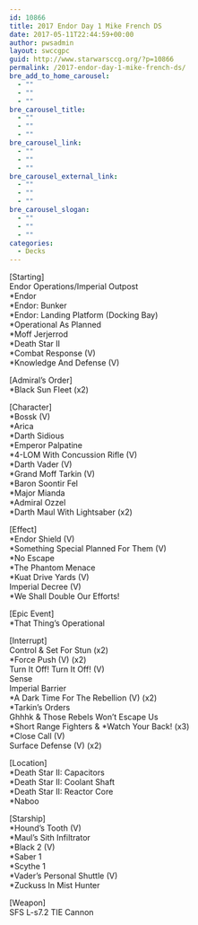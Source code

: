 ```yaml
---
id: 10866
title: 2017 Endor Day 1 Mike French DS
date: 2017-05-11T22:44:59+00:00
author: pwsadmin
layout: swccgpc
guid: http://www.starwarsccg.org/?p=10866
permalink: /2017-endor-day-1-mike-french-ds/
bre_add_to_home_carousel:
  - ""
  - ""
  - ""
bre_carousel_title:
  - ""
  - ""
  - ""
bre_carousel_link:
  - ""
  - ""
  - ""
bre_carousel_external_link:
  - ""
  - ""
  - ""
bre_carousel_slogan:
  - ""
  - ""
  - ""
categories:
  - Decks
---
```

[Starting]  
Endor Operations/Imperial Outpost  
*Endor  
*Endor: Bunker  
*Endor: Landing Platform (Docking Bay)  
*Operational As Planned  
*Moff Jerjerrod  
*Death Star II  
*Combat Response (V)  
*Knowledge And Defense (V)

[Admiral&#8217;s Order]  
*Black Sun Fleet (x2)

[Character]  
*Bossk (V)  
*Arica  
*Darth Sidious  
*Emperor Palpatine  
*4-LOM With Concussion Rifle (V)  
*Darth Vader (V)  
*Grand Moff Tarkin (V)  
*Baron Soontir Fel  
*Major Mianda  
*Admiral Ozzel  
*Darth Maul With Lightsaber (x2)

[Effect]  
*Endor Shield (V)  
*Something Special Planned For Them (V)  
*No Escape  
*The Phantom Menace  
*Kuat Drive Yards (V)  
Imperial Decree (V)  
*We Shall Double Our Efforts!

[Epic Event]  
*That Thing&#8217;s Operational

[Interrupt]  
Control & Set For Stun (x2)  
*Force Push (V) (x2)  
Turn It Off! Turn It Off! (V)  
Sense  
Imperial Barrier  
*A Dark Time For The Rebellion (V) (x2)  
*Tarkin&#8217;s Orders  
Ghhhk & Those Rebels Won&#8217;t Escape Us  
\*Short Range Fighters & \*Watch Your Back! (x3)  
*Close Call (V)  
Surface Defense (V) (x2)

[Location]  
*Death Star II: Capacitors  
*Death Star II: Coolant Shaft  
*Death Star II: Reactor Core  
*Naboo

[Starship]  
*Hound&#8217;s Tooth (V)  
*Maul&#8217;s Sith Infiltrator  
*Black 2 (V)  
*Saber 1  
*Scythe 1  
*Vader&#8217;s Personal Shuttle (V)  
*Zuckuss In Mist Hunter

[Weapon]  
SFS L-s7.2 TIE Cannon